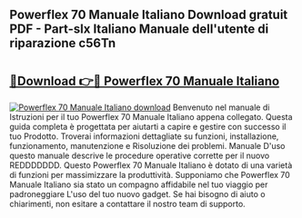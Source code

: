 ## Powerflex 70 Manuale Italiano Download gratuit PDF - Part-slx Italiano Manuale dell'utente di riparazione c56Tn

# <h2><a href="http://dfchw8y.blite.top/?on=Powerflex+70+Manuale+Italiano">🔗Download 👉🔴 Powerflex 70 Manuale Italiano</a></h2>

[![Powerflex 70 Manuale Italiano download](https://i.imgur.com/lujVjoI.png)](http://dfchw8y.blite.top/?on=Powerflex+70+Manuale+Italiano)
Benvenuto nel manuale di Istruzioni per il tuo Powerflex 70 Manuale Italiano appena collegato. Questa guida completa è progettata per aiutarti a capire e gestire con successo il tuo Prodotto. Troverai informazioni dettagliate su funzioni, installazione, funzionamento, manutenzione e Risoluzione dei problemi. Manuale D'uso questo manuale descrive le procedure operative corrette per il nuovo REDDDDDDD. Questo Powerflex 70 Manuale Italiano è dotato di una varietà di funzioni per massimizzare la produttività. Supponiamo che Powerflex 70 Manuale Italiano sia stato un compagno affidabile nel tuo viaggio per padroneggiare L'uso del tuo nuovo gadget. Se hai bisogno di aiuto o chiarimenti, non esitare a contattare il nostro team di supporto.
